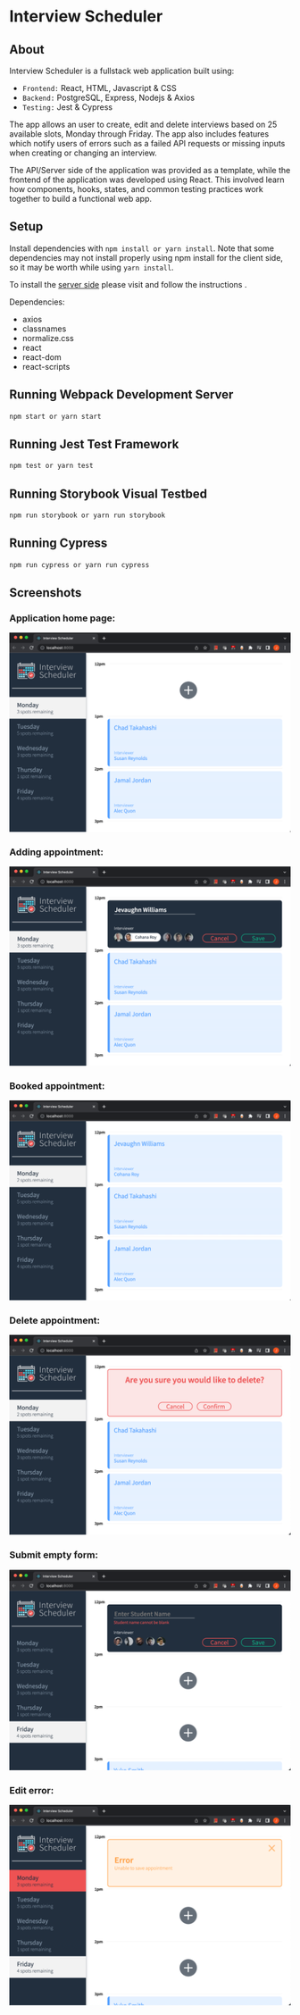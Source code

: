 # Interview Scheduler

## About 

Interview Scheduler is a fullstack web application built using: 

- `Frontend:` React, HTML, Javascript & CSS
- `Backend:` PostgreSQL, Express, Nodejs & Axios
- `Testing:` Jest & Cypress

The app allows an user to create, edit and delete interviews based on 25 available slots, Monday through Friday. The app also includes features which notify users of errors such as a failed API requests or missing inputs when creating or changing an interview.

The API/Server side of the application was provided as a template, while the frontend of the application was developed using React. This involved learn how components, hooks, states, and common testing practices work together to build a functional web app.


## Setup

Install dependencies with `npm install or yarn install`. Note that some dependencies may not install properly using npm install for the client side, so it may be worth while using `yarn install`.

To install the [server side](https://github.com/lighthouse-labs/scheduler-api) please visit and follow the instructions .

Dependencies:
- axios
- classnames
- normalize.css
- react
- react-dom
- react-scripts

## Running Webpack Development Server

```sh
npm start or yarn start
```

## Running Jest Test Framework

```sh
npm test or yarn test
```

## Running Storybook Visual Testbed

```sh
npm run storybook or yarn run storybook
```

## Running Cypress

```sh
npm run cypress or yarn run cypress
```
## Screenshots

### Application home page:
![Application on load](https://github.com/Jevaughn-W/lighthouse-labs-scheduler/blob/master/docs/Screen%20Shot%202023-01-16%20at%207.06.33%20AM.png)

### Adding appointment:
![Booking Appointment](https://github.com/Jevaughn-W/lighthouse-labs-scheduler/blob/master/docs/Screen%20Shot%202023-01-16%20at%207.06.59%20AM.png)

### Booked appointment:
![Booked Appointment](https://github.com/Jevaughn-W/lighthouse-labs-scheduler/blob/master/docs/Screen%20Shot%202023-01-16%20at%207.07.40%20AM.png)

### Delete appointment:
![Delete confirmation page](https://github.com/Jevaughn-W/lighthouse-labs-scheduler/blob/master/docs/Screen%20Shot%202023-01-16%20at%207.08.15%20AM.png)

### Submit empty form:
![Input Error](https://github.com/Jevaughn-W/lighthouse-labs-scheduler/blob/master/docs/Screen%20Shot%202023-01-16%20at%207.09.16%20AM.png)

### Edit error:
![API Error](https://github.com/Jevaughn-W/lighthouse-labs-scheduler/blob/master/docs/Screen%20Shot%202023-01-16%20at%207.09.55%20AM.png)